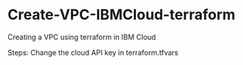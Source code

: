# Create-VPC-IBMCloud-terraform
Creating a VPC using terraform in IBM Cloud

Steps:
Change the cloud API key in terraform.tfvars
